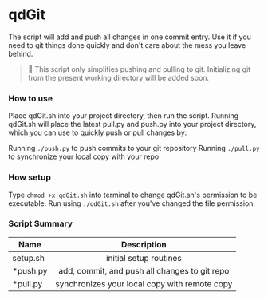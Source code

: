 <!-- https://github.com/adam-p/markdown-here/wiki/Markdown-Cheatsheet -->
<!-- https://stackedit.io/editor -->
<!-- http://www.emoji-cheat-sheet.com/ -->

qdGit
=================
The script will add and push all changes in one commit entry. Use it if you need to git things done quickly and don't care about the mess you leave behind.

> :paperclip: This script only simplifies pushing and pulling to git. Initializing git from the present working directory will be added soon.

### How to use
Place qdGit.sh into your project directory, then run the script. Running qdGit.sh will place the latest pull.py and push.py into your project directory, which you can use to quickly push or pull changes by:

Running `./push.py` to push commits to your git repository
Running `./pull.py` to synchronize your local copy with your repo

### How setup
Type `chmod +x qdGit.sh` into terminal to change qdGit.sh's permission to be executable. Run using `./qdGit.sh` after you've changed the file permission.

### Script Summary

|  Name        | Description           |
| ------------- |:--------------------:|
| setup.sh   | initial setup routines |
| *push.py      | add, commit, and push all changes to git repo |
| *pull.py      | synchronizes your local copy with remote copy |
